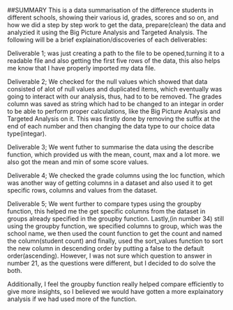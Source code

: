 
##SUMMARY
This is a data summarisation of the difference students in different schools, showing their various id, grades, scores and so on, and how we did a step by step work to get the data, prepare(clean) the data and analyzied it using the Big Picture Analysis and Targeted Analysis. The following will be a brief explaination/discoveries of each deliverables:

Deliverable 1; was just creating a path to the file to be opened,turning it to a readable file and also getting the first five rows of the data, this also helps me know that I have properly imported my data file.

Deliverable 2; We checked for the null values which showed that data consisted of alot of null values and duplicated items, which eventually was going to interact with our analysis, thus, had to to be removed. The grades column was saved as string which had to be changed to an integar in order to be able to perform proper calculations, like the Big Picture Analysis and Targeted Analysis on it. This was firstly done by removing the suffix at the end of each number  and then changing the data type to our choice data type(integar).

Deliverable 3; We went futher to summarise the data using the describe function, which provided us with the mean, count, max and a lot more. we also got the mean and min of some score values.

Deliverable 4; We checked the grade columns using the loc function, which was another way of getting columns in a dataset and also used it to get specific rows, columns and values from the dataset.

Deliverable 5; We went further to compare types using the groupby function, this helped me the get specific columns from the dataset in groups already specified in the groupby function. Lastly,(in number 34) still using the groupby function, we specified columns to group, which was the school name, we then used the count function to get the count and named the column(student count) and finally, used the sort_values function to sort the new column in descending order by putting a false to the default order(ascending). However, I was not sure which question to answer in number 21, as the questions were different, but I decided to do solve the both.

Additionally, I feel the groupby function really helped compare efficiently to give more insights, so I believed we would have gotten a more explainatory analysis if we had used more of the function.

